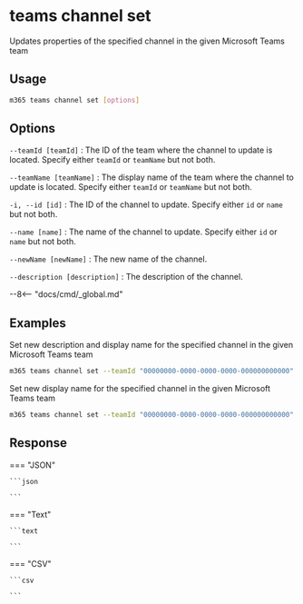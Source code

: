 # teams channel set

Updates properties of the specified channel in the given Microsoft Teams team

## Usage

```sh
m365 teams channel set [options]
```

## Options

`--teamId [teamId]`
: The ID of the team where the channel to update is located. Specify either `teamId` or `teamName` but not both.

`--teamName [teamName]`
: The display name of the team where the channel to update is located. Specify either `teamId` or `teamName` but not both.

`-i, --id [id]`
: The ID of the channel to update. Specify either `id` or `name` but not both.

`--name [name]`
: The name of the channel to update. Specify either `id` or `name` but not both.

`--newName [newName]`
: The new name of the channel.

`--description [description]`
: The description of the channel.

--8<-- "docs/cmd/_global.md"

## Examples
  
Set new description and display name for the specified channel in the given Microsoft Teams team

```sh
m365 teams channel set --teamId "00000000-0000-0000-0000-000000000000" --name Reviews --newName Projects --description "Channel for new projects"
```

Set new display name for the specified channel in the given Microsoft Teams team

```sh
m365 teams channel set --teamId "00000000-0000-0000-0000-000000000000" --name Reviews --newName Projects
```

## Response

=== "JSON"

    ```json

    ```

=== "Text"

    ```text

    ```

=== "CSV"

    ```csv

    ```
